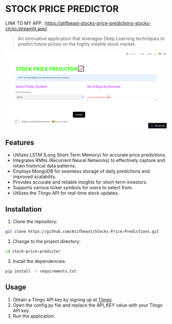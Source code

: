 # STOCK PRICE PREDICTOR
LINK TO MY APP : https://atifbeast-stocks-price-predictions-stocks-ctcijo.streamlit.app/

> An innovative application that leverages Deep Learning techniques to predict future prices on the highly volatile stock market.

![Preview](./Screenshot%20(133).png) <!-- Replace with a preview image of your application -->

## Features

- Utilizes LSTM (Long Short-Term Memory) for accurate price predictions.
- Integrates RNNs (Recurrent Neural Networks) to effectively capture and retain historical data patterns.
- Employs MongoDB for seamless storage of daily predictions and improved scalability.
- Provides accurate and reliable insights for short-term investors.
- Supports various ticker symbols for users to select from.
- Utilizes the Tiingo API for real-time stock updates.

## Installation

1. Clone the repository:

```bash
git clone https://github.com/Atifbeast/Stocks-Price-Predictions.git
```

2. Change to the project directory:

```bash
cd stock-price-predictor
```

3. Install the dependencies:
```bash
pip install -r requirements.txt
```

## Usage
1. Obtain a Tiingo API key by signing up at [Tiingo](https://www.tiingo.com/).
2. Open the config.py file and replace the API_KEY value with your Tiingo API key.
3. Run the application:
